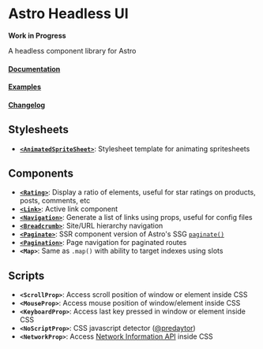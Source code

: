 # Astro Headless UI

**Work in Progress**

A headless component library for Astro

#### [Documentation](https://github.com/BryceRussell/astro-headless-ui/wiki)

#### [Examples](https://github.com/BryceRussell/astro-headless-ui/wiki#examples)

#### [Changelog](https://github.com/BryceRussell/astro-headless-ui/wiki/*Changelog)

## Stylesheets

- **[`<AnimatedSpriteSheet>`](https://github.com/BryceRussell/astro-headless-ui/wiki/AnimatedSpriteSheet)**: Stylesheet template for animating spritesheets

## Components

- **[`<Rating>`](https://github.com/BryceRussell/astro-headless-ui/wiki/Rating)**: Display a ratio of elements, useful for star ratings on products, posts, comments, etc
- **[`<Link>`](https://github.com/BryceRussell/astro-headless-ui/wiki/Link)**: Active link component
- **[`<Navigation>`](https://github.com/BryceRussell/astro-headless-ui/wiki/Navigation)**: Generate a list of links using props, useful for config files
- **[`<Breadcrumb>`](https://github.com/BryceRussell/astro-headless-ui/wiki/Breadcrumb)**: Site/URL hierarchy navigation
- **[`<Paginate>`](https://github.com/BryceRussell/astro-headless-ui/wiki/Paginate)**: SSR component version of Astro's SSG [`paginate()`](https://docs.astro.build/en/core-concepts/routing/#pagination)
- **[`<Pagination>`](https://github.com/BryceRussell/astro-headless-ui/wiki/Pagination)**: Page navigation for paginated routes
- **`<Map>`**: Same as `.map()` with ability to target indexes  using slots
## Scripts

- **`<ScrollProp>`**: Access scroll position of window or element inside CSS
- **`<MouseProp>`**: Access mouse position of window/element inside CSS
- **`<KeyboardProp>`**: Access last key pressed in window or element inside CSS
- **`<NoScriptProp>`**: CSS javascript detector ([@predaytor](https://twitter.com/thepredaytor/status/1576322225606516736))
- **`<NetworkProp>`**: Access [Network Information API](https://developer.mozilla.org/en-US/docs/Web/API/NetworkInformation) inside CSS